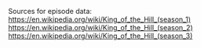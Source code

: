 Sources for episode data:
https://en.wikipedia.org/wiki/King_of_the_Hill_(season_1)
https://en.wikipedia.org/wiki/King_of_the_Hill_(season_2)
https://en.wikipedia.org/wiki/King_of_the_Hill_(season_3)